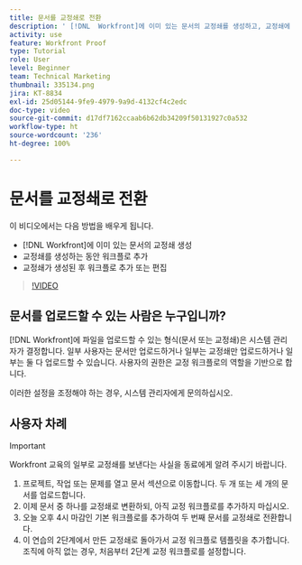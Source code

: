 ```yaml
---
title: 문서를 교정쇄로 전환
description: ' [!DNL  Workfront]에 이미 있는 문서의 교정쇄를 생성하고, 교정쇄에 워크플로를 추가하고 교정쇄가 생성된 후 워크플로를 추가하거나 편집하는 방법을 알아봅니다.'
activity: use
feature: Workfront Proof
type: Tutorial
role: User
level: Beginner
team: Technical Marketing
thumbnail: 335134.png
jira: KT-8834
exl-id: 25d05144-9fe9-4979-9a9d-4132cf4c2edc
doc-type: video
source-git-commit: d17df7162ccaab6b62db34209f50131927c0a532
workflow-type: ht
source-wordcount: '236'
ht-degree: 100%

---
```


# 문서를 교정쇄로 전환

이 비디오에서는 다음 방법을 배우게 됩니다.

* [!DNL Workfront]에 이미 있는 문서의 교정쇄 생성
* 교정쇄를 생성하는 동안 워크플로 추가
* 교정쇄가 생성된 후 워크플로 추가 또는 편집

>[!VIDEO](https://video.tv.adobe.com/v/335134/?quality=12&learn=on&enablevpops)


## 문서를 업로드할 수 있는 사람은 누구입니까?

[!DNL Workfront]에 파일을 업로드할 수 있는 형식(문서 또는 교정쇄)은 시스템 관리자가 결정합니다. 일부 사용자는 문서만 업로드하거나 일부는 교정쇄만 업로드하거나 일부는 둘 다 업로드할 수 있습니다. 사용자의 권한은 교정 워크플로의 역할을 기반으로 합니다.

이러한 설정을 조정해야 하는 경우, 시스템 관리자에게 문의하십시오.

## 사용자 차례

>[!IMPORTANT]
>
>Workfront 교육의 일부로 교정쇄를 보낸다는 사실을 동료에게 알려 주시기 바랍니다.

1. 프로젝트, 작업 또는 문제를 열고 문서 섹션으로 이동합니다. 두 개 또는 세 개의 문서를 업로드합니다.
1. 이제 문서 중 하나를 교정쇄로 변환하되, 아직 교정 워크플로를 추가하지 마십시오.
1. 오늘 오후 4시 마감인 기본 워크플로를 추가하여 두 번째 문서를 교정쇄로 전환합니다.
1. 이 연습의 2단계에서 만든 교정쇄로 돌아가서 교정 워크플로 템플릿을 추가합니다. 조직에 아직 없는 경우, 처음부터 2단계 교정 워크플로를 설정합니다.


<!--
###Learn more
* Generate a proof for a document
-->
